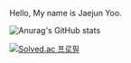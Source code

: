 Hello, My name is Jaejun Yoo.

![Anurag's GitHub stats](https://github-readme-stats.vercel.app/api?username=YooJaeJun&show_icons=true&theme=dracula)

[![Solved.ac
프로필](http://mazassumnida.wtf/api/generate_badge?boj=zoflqldks123)](https://solved.ac/zoflqldks123)
